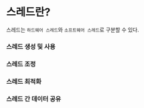 # 스레드란? 

스레드는 `하드웨어 스레드`와 `소프트웨어 스레드`로 구분할 수 있다.

### 스레드 생성 및 사용

### 스레드 조정

### 스레드 최적화

### 스레드 간 데이터 공유